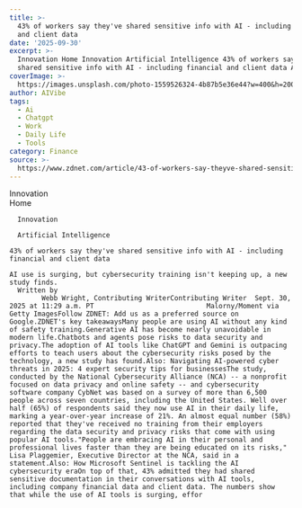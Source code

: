 ```yaml
---
title: >-
  43% of workers say they've shared sensitive info with AI - including financial
  and client data
date: '2025-09-30'
excerpt: >-
  Innovation Home Innovation Artificial Intelligence 43% of workers say they've
  shared sensitive info with AI - including financial and client data AI u...
coverImage: >-
  https://images.unsplash.com/photo-1559526324-4b87b5e36e44?w=400&h=200&fit=crop&auto=format
author: AIVibe
tags:
  - Ai
  - Chatgpt
  - Work
  - Daily Life
  - Tools
category: Finance
source: >-
  https://www.zdnet.com/article/43-of-workers-say-theyve-shared-sensitive-info-with-ai-including-financial-and-client-data/
---
```

Innovation      
      Home
    
      Innovation
    
      Artificial Intelligence
       
    43% of workers say they've shared sensitive info with AI - including financial and client data
     
    AI use is surging, but cybersecurity training isn't keeping up, a new study finds.
      Written by 
            Webb Wright, Contributing WriterContributing Writer  Sept. 30, 2025 at 11:29 a.m. PT                            Malorny/Moment via Getty ImagesFollow ZDNET: Add us as a preferred source on Google.ZDNET's key takeawaysMany people are using AI without any kind of safety training.Generative AI has become nearly unavoidable in modern life.Chatbots and agents pose risks to data security and privacy.The adoption of AI tools like ChatGPT and Gemini is outpacing efforts to teach users about the cybersecurity risks posed by the technology, a new study has found.Also: Navigating AI-powered cyber threats in 2025: 4 expert security tips for businessesThe study, conducted by the National Cybersecurity Alliance (NCA) -- a nonprofit focused on data privacy and online safety -- and cybersecurity software company CybNet was based on a survey of more than 6,500 people across seven countries, including the United States. Well over half (65%) of respondents said they now use AI in their daily life, marking a year-over-year increase of 21%. An almost equal number (58%) reported that they've received no training from their employers regarding the data security and privacy risks that come with using popular AI tools."People are embracing AI in their personal and professional lives faster than they are being educated on its risks," Lisa Plaggemier, Executive Director at the NCA, said in a statement.Also: How Microsoft Sentinel is tackling the AI cybersecurity eraOn top of that, 43% admitted they had shared sensitive documentation in their conversations with AI tools, including company financial data and client data. The numbers show that while the use of AI tools is surging, effor
